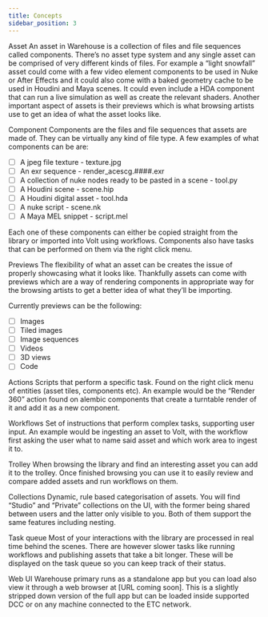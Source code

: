 ```yaml
---
title: Concepts
sidebar_position: 3
---
```


Asset
An asset in Warehouse is a collection of files and file sequences called components.
There’s no asset type system and any single asset can be comprised of very different kinds of files.
For example a “light snowfall” asset could come with a few video element components to be used in Nuke or After Effects and it could also come with a baked geometry cache to be used in Houdini and Maya scenes. It could even include a HDA component that can run a live simulation as well as create the relevant shaders.
Another important aspect of assets is their previews which is what browsing artists use to get an idea of what the asset looks like.

Component
Components are the files and file sequences that assets are made of. They can be virtually any kind of file type. A few examples of what components can be are:

- [ ] A jpeg file texture - texture.jpg
- [ ] An exr sequence - render_acescg.####.exr
- [ ] A collection of nuke nodes ready to be pasted in a scene - tool.py
- [ ] A Houdini scene - scene.hip
- [ ] A Houdini digital asset - tool.hda
- [ ] A nuke script - scene.nk
- [ ] A Maya MEL snippet - script.mel

Each one of these components can either be copied straight from the library or imported into Volt using workflows.
Components also have tasks that can be performed on them via the right click menu.

Previews
The flexibility of what an asset can be creates the issue of properly showcasing what it looks like. Thankfully assets can come with previews which are a way of rendering components in appropriate way for the browsing artists to get a better idea of what they’ll be importing.

Currently previews can be the following:
- [ ] Images
- [ ] Tiled images
- [ ] Image sequences
- [ ] Videos
- [ ] 3D views
- [ ] Code

Actions
Scripts that perform a specific task. Found on the right click menu of entities (asset tiles, components etc). An example would be the “Render 360” action found on alembic components that create a turntable render of it and add it as a new component.

Workflows
Set of instructions that perform complex tasks, supporting user input. An example would be ingesting an asset to Volt, with the workflow first asking the user what to name said asset and which work area to ingest it to.

Trolley
When browsing the library and find an interesting asset you can add it to the trolley. Once finished browsing you can use it to easily review and compare added assets and run workflows on them.

Collections
Dynamic, rule based categorisation of assets. You will find “Studio” and “Private” collections on the UI, with the former being shared between users and the latter only visible to you. Both of them support the same features including nesting.

Task queue
Most of your interactions with the library are processed in real time behind the scenes. There are however slower tasks like running workflows and publishing assets that take a bit longer. These will be displayed on the task queue so you can keep track of their status.

Web UI
Warehouse primary runs as a standalone app but you can load also view it through a web browser at [URL coming soon]. This is a slightly stripped down version of the full app but can be loaded inside supported DCC or on any machine connected to the ETC network.
